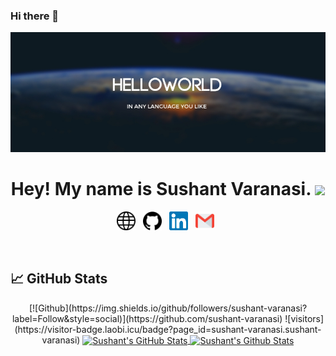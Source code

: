 ### Hi there 👋
<p align="center"><img src="https://github.com/sushant-varanasi/sushant-varanasi/blob/main/helloworldimage/46479049-d8a9c400-c80b-11e8-92a1-89fc10701f4a.jpg" alt="Hello world"></p>
<h1 align="center">Hey! My name is Sushant Varanasi. <img src="https://media.giphy.com/media/hvRJCLFzcasrR4ia7z/giphy.gif" width="30px"></h1>
<p align="center">
 <a href = "https://sites.google.com/pilani.bits-pilani.ac.in/sushant" target="_blank"><img height="30" src="https://github.com/sushant-varanasi/sushant-varanasi/blob/main/icon/website.svg"></a>&nbsp;&nbsp;
<a href="https://github.com/sushant-varanasi" target="_blank"><img height="30" src="https://github.com/sushant-varanasi/sushant-varanasi/blob/main/icon/github.svg"></a>&nbsp;&nbsp;
<a href="https://www.linkedin.com/in/sushant-varanasi-23a33b194/" target="_blank"><img height="30" src="https://github.com/sushant-varanasi/sushant-varanasi/blob/main/icon/linkedin.svg"></a>&nbsp;&nbsp;
<a href = "mailto: vsushant2001@gmail.com" target="_blank"><img height="30" src="https://github.com/sushant-varanasi/sushant-varanasi/blob/main/icon/gmail.svg"></a>&nbsp;&nbsp;
</p>
<br>
<!--
<p align="center">I am a passionate self-taught Software Developer, having experience in working with Android, Backend Development. I am also a OpenSouce contributor to the <a href="https://mifos.org/" target="_blank">Mifos</a> and <a href="https://www.apache.org/" target="_blank">The Apache Software Foundation</a> organization. Community is :heart:.  
<br>
 I mostly like to work in the field of Mobile Application development, having experience in native Android development with kotlin, along with modern android development techniques and Flutter using Dart. I am currently working as a student App developer at <a href="https://bits-sutechteam.org/" target="_blank">Students' Union Tech-Team BITS Pilani</a>
</p>
<br>
-->


## &#x1f4c8; GitHub Stats
<p align="center">
 [![Github](https://img.shields.io/github/followers/sushant-varanasi?label=Follow&style=social)](https://github.com/sushant-varanasi)
![visitors](https://visitor-badge.laobi.icu/badge?page_id=sushant-varanasi.sushant-varanasi)
<a href="https://github.com/sushant-varanasi?tab=repositories" target="_blank">
 <img align="center" src="https://github-readme-stats.vercel.app/api?username=sushant-varanasi&theme=algolia&show_icons=true&line_height=27&count_private=true&" alt="Sushant's GitHub Stats" />
</a>
<a href="https://github.com/sushant-varanasi?tab=repositories" target="_blank">
<img align="center" src="https://github-readme-stats.vercel.app/api/top-langs/?username=sushant-varanasi&hide=java,html&theme=algolia&count_private=true&" alt="Sushant's Github Stats" />
</a>
</p>

<!--
**sushant-varanasi/sushant-varanasi** is a ✨ _special_ ✨ repository because its `README.md` (this file) appears on your GitHub profile.

Here are some ideas to get you started:

- 🔭 I’m currently working on ...
- 🌱 I’m currently learning ...
- 👯 I’m looking to collaborate on ...
- 🤔 I’m looking for help with ...
- 💬 Ask me about ...
- 📫 How to reach me: ...
- 😄 Pronouns: ...
- ⚡ Fun fact: ...
-->
